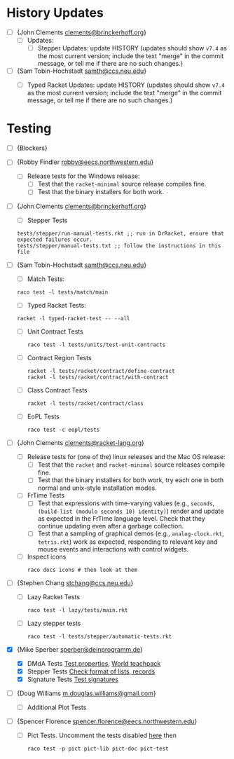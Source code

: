 # History Updates

* [ ] {John Clements <clements@brinckerhoff.org>}
  - [ ] Updates:
    + [ ] Stepper Updates: update HISTORY
      (updates should show `v7.4` as the most current version; include
      the text "merge" in the commit message, or tell me if there
      are no such changes.)

* [ ] {Sam Tobin-Hochstadt <samth@ccs.neu.edu>}
  - [ ] Typed Racket Updates: update HISTORY
      (updates should show `v7.4` as the most current version; include
      the text "merge" in the commit message, or tell me if there 
      are no such changes.)


# Testing

* [ ] {Blockers}

* [ ] {Robby Findler <robby@eecs.northwestern.edu>}

  - [ ] Release tests for the Windows release:
    + [ ] Test that the `racket-minimal` source release compiles fine.
    + [ ] Test that the binary installers for both work.

* [ ] {John Clements <clements@brinckerhoff.org>}
  - [ ] Stepper Tests
  ```
  tests/stepper/run-manual-tests.rkt ;; run in DrRacket, ensure that expected failures occur.
  tests/stepper/manual-tests.txt ;; follow the instructions in this file
  ```

* [ ] {Sam Tobin-Hochstadt <samth@ccs.neu.edu>}
  - [ ] Match Tests:
  ```
  raco test -l tests/match/main
  ```
  
  - [ ] Typed Racket Tests:
  ```
  racket -l typed-racket-test -- --all
  ```

  - [ ] Unit Contract Tests
    ```
    raco test -l tests/units/test-unit-contracts
    ```

  - [ ] Contract Region Tests
    ```
    racket -l tests/racket/contract/define-contract
    racket -l tests/racket/contract/with-contract
    ```

  - [ ] Class Contract Tests
    ```
    racket -l tests/racket/contract/class
    ```

  - [ ] EoPL Tests
    ```
    raco test -c eopl/tests
    ```
* [ ] {John Clements <clements@racket-lang.org>}
  - [ ] Release tests for (one of the) linux releases and the Mac OS release:
    + [ ] Test that the `racket` and `racket-minimal` source releases
        compile fine.
    + [ ] Test that the binary installers for both work, try each one in
        both normal and unix-style installation modes.
  - [ ] FrTime Tests
    + [ ] Test that expressions with time-varying values (e.g., `seconds`,
        `(build-list (modulo seconds 10) identity)`) render and update as
        expected in the FrTime language level. Check that they continue
        updating even after a garbage collection.
    + [ ] Test that a sampling of graphical demos (e.g., `analog-clock.rkt`,
        `tetris.rkt`) work as expected, responding to relevant key and mouse
        events and interactions with control widgets.
  - [ ] Inspect icons
    ```
    raco docs icons # then look at them
    ```

* [ ] {Stephen Chang <stchang@ccs.neu.edu>}
  - [ ] Lazy Racket Tests
    
    ```
    raco test -l lazy/tests/main.rkt
    ```
  - [ ] Lazy stepper tests

    ```
    raco test -l tests/stepper/automatic-tests.rkt
    ```

* [X] {Mike Sperber <sperber@deinprogramm.de>}
  - [X] DMdA Tests
    [Test properties](https://gist.github.com/mikesperber/51851dc0540307721c24),
    [World teachpack](https://gist.github.com/mikesperber/84273cd5d097edf1cf0f)
  - [X] Stepper Tests
    [Check format of lists, records](https://gist.github.com/mikesperber/47b614c59930c2fbc7f1)
  - [X] Signature Tests
    [Test signatures](https://gist.github.com/mikesperber/1ba48601a944ecb38309)

* [ ] {Doug Williams <m.douglas.williams@gmail.com>}
  - [ ] Additional Plot Tests

* [ ] {Spencer Florence <spencer.florence@eecs.northwestern.edu>}
  - [ ] Pict Tests. Uncomment the tests disabled [here](https://github.com/racket/pict/commit/eec716eabe1018226cb674f672388f1f709c6423) then

    ```
    raco test -p pict pict-lib pict-doc pict-test
    ```